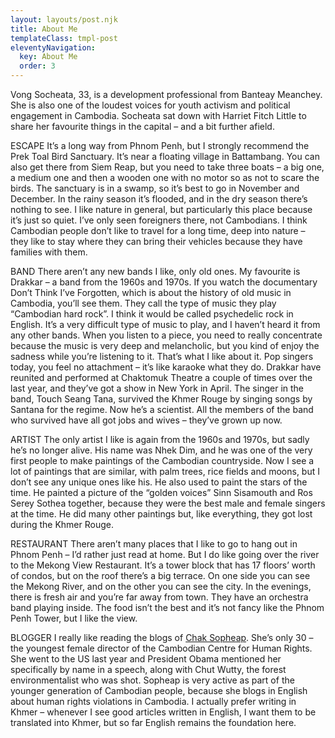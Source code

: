 ```yaml
---
layout: layouts/post.njk
title: About Me
templateClass: tmpl-post
eleventyNavigation:
  key: About Me
  order: 3
---
```




Vong Socheata, 33, is a development professional from Banteay Meanchey. She is also one of the loudest voices for youth activism and political engagement in Cambodia. Socheata sat down with Harriet Fitch Little to share her favourite things in the capital – and a bit further afield.

ESCAPE
It’s a long way from Phnom Penh, but I strongly recommend the Prek Toal Bird Sanctuary. It’s near a floating village in Battambang. You can also get there from Siem Reap, but you need to take three boats – a big one, a medium one and then a wooden one with no motor so as not to scare the birds. The sanctuary is in a swamp, so it’s best to go in November and December. In the rainy season it’s flooded, and in the dry season there’s nothing to see. I like nature in general, but particularly this place because it’s just so quiet. I’ve only seen foreigners there, not Cambodians. I think Cambodian people don’t like to travel for a long time, deep into nature – they like to stay where they can bring their vehicles because they have families with them.

BAND
There aren’t any new bands I like, only old ones. My favourite is Drakkar – a band from the 1960s and 1970s. If you watch the documentary Don’t Think I’ve Forgotten, which is about the history of old music in Cambodia, you’ll see them. They call the type of music they play “Cambodian hard rock”. I think it would be called psychedelic rock in English. It’s a very difficult type of music to play, and I haven’t heard it from any other bands. When you listen to a piece, you need to really concentrate because the music is very deep and melancholic, but you kind of enjoy the sadness while you’re listening to it. That’s what I like about it. Pop singers today, you feel no attachment – it’s like karaoke what they do. Drakkar have reunited and performed at Chaktomuk Theatre a couple of times over the last year, and they’ve got a show in New York in April. The singer in the band, Touch Seang Tana, survived the Khmer Rouge by singing songs by Santana for the regime. Now he’s a scientist. All the members of the band who survived have all got jobs and wives – they’ve grown up now.

ARTIST
The only artist I like is again from the 1960s and 1970s, but sadly he’s no longer alive. His name was Nhek Dim, and he was one of the very first people to make paintings of the Cambodian countryside. Now I see a lot of paintings that are similar, with palm trees, rice fields and moons, but I don’t see any unique ones like his. He also used to paint the stars of the time. He painted a picture of the “golden voices” Sinn Sisamouth and Ros Serey Sothea together, because they were the best male and female singers at the time. He did many other paintings but, like everything, they got lost during the Khmer Rouge.

RESTAURANT
There aren’t many places that I like to go to hang out in Phnom Penh – I’d rather just read at home. But I do like going over the river to the Mekong View Restaurant. It’s a tower block that has 17 floors’ worth of condos, but on the roof there’s a big terrace. On one side you can see the Mekong River, and on the other you can see the city. In the evenings, there is fresh air and you’re far away from town. They have an orchestra band playing inside. The food isn’t the best and it’s not fancy like the Phnom Penh Tower, but I like the view.

BLOGGER
I really like reading the blogs of [Chak Sopheap](https://sopheapfocus.com). She’s only 30 – the youngest female director of the Cambodian Centre for Human Rights. She went to the US last year and President Obama mentioned her specifically by name in a speech, along with Chut Wutty, the forest environmentalist who was shot. Sopheap is very active as part of the younger generation of Cambodian people, because she blogs in English about human rights violations in Cambodia. I actually prefer writing in Khmer – whenever I see good articles written in English, I want them to be translated into Khmer, but so far English remains the foundation here.
